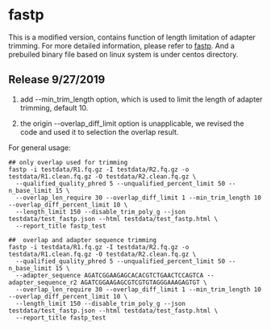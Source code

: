 # fastp

This is a modified version, contains function of length limitation of adapter trimming. For more detailed information, please refer to [fastp](https://github.com/OpenGene/fastp). And a prebuiled binary file based on linux system is under centos directory.



## Release 9/27/2019
1. add --min_trim_length option, which is used to limit the length of adapter trimming, default 10.

2. the origin --overlap_diff_limit option is unapplicable, we revised the code and used it to selection the overlap result. 


For general usage:
```
## only overlap used for trimming
fastp -i testdata/R1.fq.gz -I testdata/R2.fq.gz -o testdata/R1.clean.fq.gz -O testdata/R2.clean.fq.gz \
  --qualified_quality_phred 5 --unqualified_percent_limit 50 --n_base_limit 15 \
  --overlap_len_require 30 --overlap_diff_limit 1 --min_trim_length 10 --overlap_diff_percent_limit 10 \
  --length_limit 150 --disable_trim_poly_g --json testdata/test_fastp.json --html testdata/test_fastp.html \
  --report_title fastp_test
```

```
##  overlap and adapter sequence trimming
fastp -i testdata/R1.fq.gz -I testdata/R2.fq.gz -o testdata/R1.clean.fq.gz -O testdata/R2.clean.fq.gz \
  --qualified_quality_phred 5 --unqualified_percent_limit 50 --n_base_limit 15 \
  --adapter_sequence AGATCGGAAGAGCACACGTCTGAACTCCAGTCA --adapter_sequence_r2 AGATCGGAAGAGCGTCGTGTAGGGAAAGAGTGT \
  --overlap_len_require 30 --overlap_diff_limit 1 --min_trim_length 10 --overlap_diff_percent_limit 10 \
  --length_limit 150 --disable_trim_poly_g --json testdata/test_fastp.json --html testdata/test_fastp.html \
  --report_title fastp_test
```

